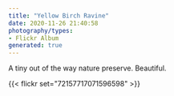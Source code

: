 ```yaml
---
title: "Yellow Birch Ravine"
date: 2020-11-26 21:40:58
photography/types:
- Flickr Album
generated: true
---
```

A tiny out of the way nature preserve. Beautiful.

{{< flickr set="72157717071596598" >}}
